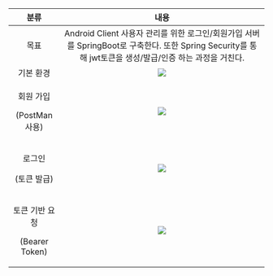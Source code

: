 ﻿|**분류**|**내용**|
| :-: | :-: |
|목표|Android Client 사용자 관리를 위한 로그인/회원가입 서버를 SpringBoot로 구축한다. 또한 Spring Security를 통해 jwt토큰을 생성/발급/인증 하는 과정을 거친다.|
|기본 환경|![](./ImagesOfReadme/Aspose.Words.cf6640cf-49bc-438b-b000-4ef49c4f0fb2.001.png)|
|<p>회원 가입</p><p>(PostMan 사용)</p>|![](./ImagesOfReadme/Aspose.Words.cf6640cf-49bc-438b-b000-4ef49c4f0fb2.002.png)|
|<p>로그인</p><p>(토큰 발급)</p>|![](./ImagesOfReadme/Aspose.Words.cf6640cf-49bc-438b-b000-4ef49c4f0fb2.003.png)|
|<p>토큰 기반 요청</p><p>(Bearer Token)</p>|![](./ImagesOfReadme/Aspose.Words.cf6640cf-49bc-438b-b000-4ef49c4f0fb2.004.png)|

